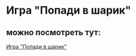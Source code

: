 # Игра "Попади в шарик"

## можно посмотреть тут: 

[Игра "Попади в шарик"](https://kosenik.github.io/game_hit_the_ball/)
